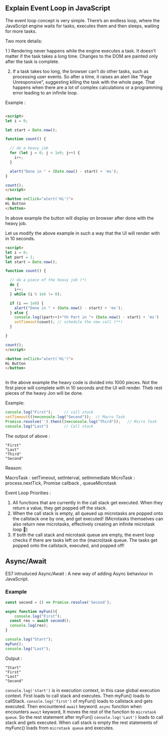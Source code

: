## Explain Event Loop in JavaScript
The event loop concept is very simple. There’s an endless loop, where the JavaScript engine waits for tasks, executes them and then sleeps, waiting for more tasks.

Two more details:

1 ) Rendering never happens while the engine executes a task. It doesn’t matter if the task takes a long time. Changes to the DOM are painted only after the task is complete.

2) If a task takes too long, the browser can’t do other tasks, such as processing user events. So after a time, it raises an alert like “Page Unresponsive”, suggesting killing the task with the whole page. That happens when there are a lot of complex calculations or a programming error leading to an infinite loop.

Example : 

```html

<script>
let i = 0;

let start = Date.now();

function count() {

  // do a heavy job
  for (let j = 0; j < 1e9; j++) {
    i++;
  }

  alert("Done in " + (Date.now() - start) + 'ms');
}

count();
</script>

<button onClick="alert('Hi')">
Hi Button
</button>

```
  
In above example the button will display on browser after done with the heavy job.
  
Let us modify the above example in such a way that the UI will render with in 10 seconds.
  
```html
<script>
let i = 0;
let part = 1;
let start = Date.now();

function count() {

  // do a piece of the heavy job (*)
  do {
    i++;
  } while (i % 1e6 != 0);

  if (i == 1e9) {
    alert("Done in " + (Date.now() - start) + 'ms');
  } else {
  	console.log((part++)+"th Part in "+ (Date.now() - start) + 'ms')
    setTimeout(count); // schedule the new call (**)
  }

}

count();
</script>

<button onClick="alert('Hi')">
Hi Button
</button>
  
```
  
In the above example the heavy code is divided into 1000 pieces. Not the first piece will complete with in 10 seconds and the UI will render. Theb rest pieces of the heavy Jon will be done.
  
  
Example:  
  
```js
console.log("First");     // call stack
setTimeout(()=>console.log("Second"));  // Macro Task
Promise.resolve('').then(()=>console.log("Third"));   // Micro Task
console.log("Last")       // Call stack
```

The output of above :

```
"First"
"Last"
"Third"
"Second"
```

Reason:

MacroTask : setTimeout, setInterval, setImmediate
MicroTask : process.nextTick, Promise callback , queueMicrotask

Event Loop Priorities :

1) All functions that are currently in the call stack get executed. When they return a value, they get popped off the stack.
2) When the call stack is empty, all queued up microtasks are popped onto the callstack one by one, and get executed! (Microtasks themselves can also return new microtasks, effectively creating an infinite microtask loop 😬)
3) If both the call stack and microtask queue are empty, the event loop checks if there are tasks left on the (macro)task queue. The tasks get popped onto the callstack, executed, and popped off!

  
## Async/Await

ES7 intruduced Async/Await : A new way of adding Async behaviour in JavaScript.

### Example

```js
const second = () => Promise.resolve('Second');

async function myFun(){
	console.log("First");
  const res = await second();
  console.log(res);
}

console.log("Start");
myFun();
console.log("Last");
```

Output :

```
"Start"
"First"
"Last"
"Second"
```

`console.log('start')` is in execution context, in this case global execution context. First loads to call stack and executes. Then myFun() loads to callStack. `console.log('first')` of myFun() loads to callstack and gets executed. Then encountered `await` keyword. `async` function when encounters `await` keyword, It moves the rest of the function to `microtask queue`. So the rest statement after myFun() `console.log('Last')` loads to call stack and gets executed. When call stack is empty the rest statements of myFunc() loads from `microtask queue` and executes.


